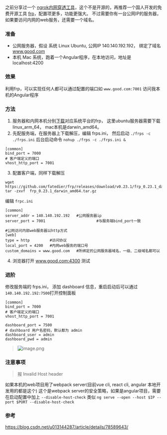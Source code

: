 之前分享过一个 [ngrok内网穿透工具](https://www.jianshu.com/p/c34e8a1119ac)，这个不是开源的，再推荐一个国人开发的免费开源工具 [frp](https://github.com/fatedier/frp/blob/master/README_zh.md)，配置项更多，功能更强大。
不过需要你有一台公网IP的服务器，如果要访问内网的web服务，还需要一个域名。

### 准备
* 公网服务器，假设 系统 Linux Ubuntu,  公网IP 140.140.192.192， 绑定了域名 www.good.com
* 本机 Mac 系统，跑着一个Angular程序，在本地访问，地址是 localhost:4200

### 效果
利用frp，可以实现任何人都可以通过配置的端口如 `www.good.com:7001` 访问我本机的Angular程序

### 方法
1. 服务器和内网本机分别[下载](https://github.com/fatedier/frp/releases)对应系统平台的frp，
这里ubuntu服务器需要下载linux_arm_64， mac本机是darwin_amd64。
2. 先配服务端，在服务器上下载解压，编辑 frps.ini， 然后启动 `./frps -c ./frps.ini`
后台启动命令 `nohup ./frps -c ./frps.ini &`
```
[common]
bind_port = 7000
# 客户端定义的端口
vhost_http_port = 7001
```
3. 配置客户端，同样下载解压
```
wget https://github.com/fatedier/frp/releases/download/v0.23.1/frp_0.23.1_darwin_amd64.tar.gz
tar -zxvf  frp_0.23.1_darwin_amd64.tar.gz
```
编辑 `frpc.ini`
```
[common]
server_addr = 140.140.192.192   #公网服务器ip
server_port = 7001                       #与服务端bind_port一致
 
#公网访问内部web服务器以http方式
[web]
type = http         #访问协议
local_port = 4200   #内网web服务的端口号
custom_domains = www.good.com   #所绑定的公网服务器域名，一级、二级域名都可以
```
4. 浏览器打开 www.good.com:4300 测试
### 进阶
修改服务端的 frps.ini， 添加 dashboard 信息，重启启动后可以通过`140.140.192.192:7500`打开控制面板
```
[common]
bind_port = 7000
# 客户端定义的端口
vhost_http_port = 7001

dashboard_port = 7500
# dashboard 用户名密码，默认都为 admin
dashboard_user = admin
dashboard_pwd = admin
```
> ![image.png](https://hexo-blog.pek3b.qingstor.com/upload_images/71414-f1561d0838b92e15.png?imageMogr2/auto-orient/strip%7CimageView2/2/w/1240)


### 注意事项
> 报 Invalid Host header

如果本机的web项目用了webpack server(目前vue cli, react cli, angular 本地开发用的都是这个) 
这个是webpack server的安全策略，如果是angular项目，需要在启动配置中加上 `--disable-host-check` 类似 `ng serve --open --host $IP --port $PORT --disable-host-check`

### 参考
https://blog.csdn.net/u013144287/article/details/78589643/

